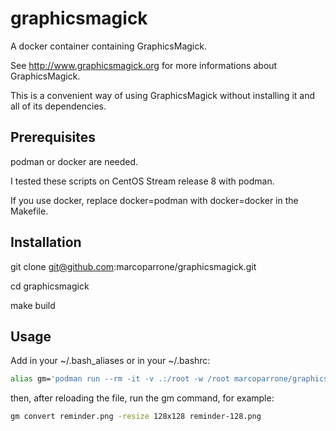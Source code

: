 # graphicsmagick

A docker container containing GraphicsMagick.

See http://www.graphicsmagick.org for more informations about GraphicsMagick.

This is a convenient way of using GraphicsMagick without installing it and all of its dependencies.

## Prerequisites

podman or docker are needed.

I tested these scripts on CentOS Stream release 8 with podman.

If you use docker, replace docker=podman with docker=docker in the Makefile.

## Installation

git clone git@github.com:marcoparrone/graphicsmagick.git

cd graphicsmagick

make build

## Usage

Add in your ~/.bash_aliases or in your ~/.bashrc:

```sh
alias gm='podman run --rm -it -v .:/root -w /root marcoparrone/graphicsmagick gm'
```

then, after reloading the file, run the gm command, for example:

```sh
gm convert reminder.png -resize 128x128 reminder-128.png
```
